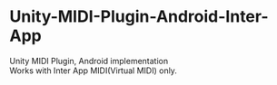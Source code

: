 # Unity-MIDI-Plugin-Android-Inter-App
Unity MIDI Plugin, Android implementation  
Works with Inter App MIDI(Virtual MIDI) only.
